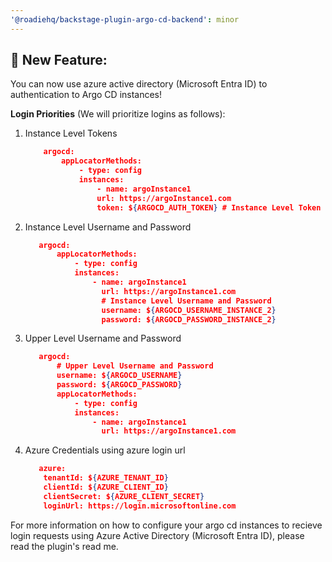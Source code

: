 ```yaml
---
'@roadiehq/backstage-plugin-argo-cd-backend': minor
---
```


## 🚀 New Feature:

You can now use azure active directory (Microsoft Entra ID) to authentication to Argo CD instances!

**Login Priorities** (We will prioritize logins as follows):

1. Instance Level Tokens

   ```json
       argocd:
           appLocatorMethods:
               - type: config
               instances:
                   - name: argoInstance1
                   url: https://argoInstance1.com
                   token: ${ARGOCD_AUTH_TOKEN} # Instance Level Token
   ```

2. Instance Level Username and Password

   ```json
      argocd:
          appLocatorMethods:
              - type: config
              instances:
                  - name: argoInstance1
                    url: https://argoInstance1.com
                    # Instance Level Username and Password
                    username: ${ARGOCD_USERNAME_INSTANCE_2}
                    password: ${ARGOCD_PASSWORD_INSTANCE_2}
   ```

3. Upper Level Username and Password

   ```json
      argocd:
          # Upper Level Username and Password
          username: ${ARGOCD_USERNAME}
          password: ${ARGOCD_PASSWORD}
          appLocatorMethods:
              - type: config
              instances:
                  - name: argoInstance1
                    url: https://argoInstance1.com
   ```

4. Azure Credentials using azure login url

   ```json
      azure:
       tenantId: ${AZURE_TENANT_ID}
       clientId: ${AZURE_CLIENT_ID}
       clientSecret: ${AZURE_CLIENT_SECRET}
       loginUrl: https://login.microsoftonline.com
   ```

For more information on how to configure your argo cd instances to recieve login requests using Azure Active Directory (Microsoft Entra ID), please read the plugin's read me.
